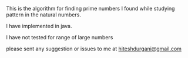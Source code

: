 This is the algorithm for finding prime numbers I found while studying pattern in the natural numbers.

I have implemented in java.

I have not tested for range of large numbers

please sent any suggestion or issues to me at hiteshdurgani@gmail.com
